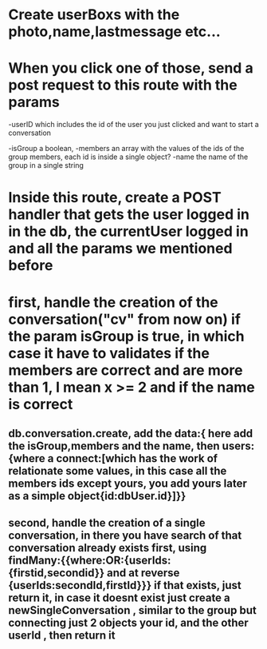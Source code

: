 # Create userBoxs with the photo,name,lastmessage etc...

# When you click one of those, send a post request to this route with the params

-userID which includes the id of the user you just clicked and want to start a conversation

-isGroup a boolean,
-members an array with the values of the ids of the group members, each id is inside a single object?
-name the name of the group in a single string

# Inside this route, create a POST handler that gets the user logged in in the db, the currentUser logged in and all the params we mentioned before

# first, handle the creation of the conversation("cv" from now on) if the param isGroup is true, in which case it have to validates if the members are correct and are more than 1, I mean x >= 2 and if the name is correct

## db.conversation.create, add the data:{ here add the isGroup,members and the name, then users:{where a connect:[which has the work of relationate some values, in this case all the members ids except yours, you add yours later as a simple object{id:dbUser.id}]}}

## second, handle the creation of a single conversation, in there you have search of that conversation already exists first, using findMany:{{where:OR:{userIds:{firstid,secondid}} and at reverse {userIds:secondId,firstId}}} if that exists, just return it, in case it doesnt exist just create a newSingleConversation , similar to the group but connecting just 2 objects your id, and the other userId , then return it
